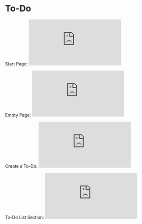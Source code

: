 # To-Do
Start Page:
![Start Page](https://ia801504.us.archive.org/view_archive.php?archive=/34/items/to-do-shots/-.zip&file=1.png)

Empty Page:
![Start Page](https://ia801504.us.archive.org/view_archive.php?archive=/34/items/to-do-shots/-.zip&file=3.png)

Create a To-Do:
![Start Page](https://ia801504.us.archive.org/view_archive.php?archive=/34/items/to-do-shots/-.zip&file=4.png)

To-Do List Section:
![Start Page](https://ia801504.us.archive.org/view_archive.php?archive=/34/items/to-do-shots/-.zip&file=5.png)


